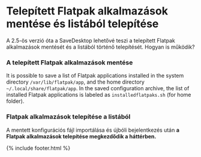 # Telepített Flatpak alkalmazások mentése és listából telepítése
A 2.5-ös verzió óta a SaveDesktop lehetővé teszi a telepített Flatpak alkalmazások mentését és a listából történő telepítését. Hogyan is működik?

### A telepített Flatpak alkalmazások mentése
It is possible to save a list of Flatpak applications installed in the system directory `/var/lib/flatpak/app`, and the home directory `~/.local/share/flatpak/app`. In the saved configuration archive, the list of installed Flatpak applications is labeled as `installedflatpaks.sh` (for home folder).

### Flatpak alkalmazások telepítése a listából
A mentett konfigurációs fájl importálása és újbóli bejelentkezés után **a Flatpak alkalmazások telepítése megkezdődik a háttérben.**



{% include footer.html %}
